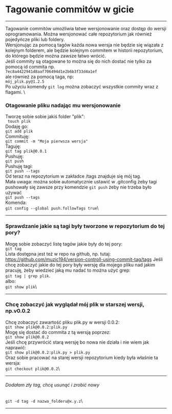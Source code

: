 # Tagowanie commitów w gicie
***
Tagowanie commitów umożliwia łatwe wersjonowanie oraz dostęp do wersji oprogramowania. Można wersjonować całe repozytorium jak również pojedyńcze pliki lub foldery. \
Wersjonując za pomocą tagów każda nowa wersja nie będzie się wiązała z kolejnym folderem, ale będzie kolejnym commitem w historii repozytorium, do którego będzie można zawsze łatwo wrócić. \
Jeśli commity są otagowane to można się do nich dostać nie tylko za pomocą id commita np. \
```7ec8a4422941d8aaf706494d1e2b6b3f33d4a1ef``` \
ale również za pomocą taga, np:\
```mój_plik.py@1.2.5```\
Po użyciu komendy ```git log``` można zobaczyć wszystkie commity wraz z flagami. \
### Otagowanie pliku nadając mu wersjonowanie
Tworzę sobie sobie jakiś folder "plik": \
``` touch plik```\
Dodaję go:\
```git add plik```\
Commituję:\
```git commit -m "Moja pierwsza wersja"```\
Taguję:\
```git tag plik@0.0.1```\
Pushuję:\
```git push```\
Pushuję tagi:\
```git push --tags```\
Od teraz na repozytorium w zakładce /tags znajduje się mój tag. \
Mała uwaga: można sobie automatycznie ustawić w .gitconfig żeby tagi pushowały się zawsze przy komendzie ```git push``` żeby nie trzeba było używać \
```git push --tags```\
Komenda: \
```git config --global push.followTags true```\
***
### Sprawdzanie jakie są tagi były tworzone w repozytorium do tej pory?
Mogę sobie zobaczyć listę tagów jakie były do tej pory:\
```git tag```\
Lista dostępna jest też w repo na github, np. tutaj: https://github.com/muzic194/version-controll-using-commit-tag/tags
Jeśli chcę zobaczyć jakie do tej pory były wersję dla mojego pliku nad jakim pracuję, żeby wiedzieć jaką mu nadać to można użyć grep: \
```git tag | grep plik```.\
albo: \
```git show plik```\
***

### Chcę zobaczyć jak wyglądał mój plik w starszej wersji, np.v0.0.2
Chcę zobaczyć zawartość  pliku plik.py w wersji 0.0.2:\
```git show plik@0.0.2:plik.py```\
Mogę się dostać do commita z tą wersją poprzez:\
```git show plik@0.0.2```\
Jeśli chcę przywrócić starą wersję bo nowa nie działa i nie wiem jak naprawić: \
```git show plik@0.0.2:plik.py > plik.py```\
Oraz sobie pracować na starej wersji repozytorium kiedy była właśnie ta wersja: \
```git checkout plik@0.0.2```\
***
###### Dodałam zły tag, chcę usunąć i zrobić nowy
```git -d tag -d nazwa_folderu@x.y.z```\
***
